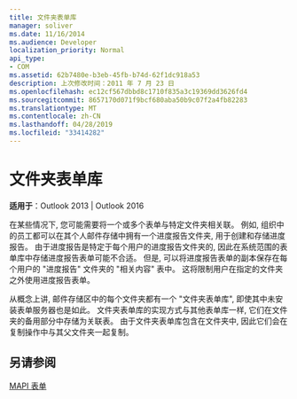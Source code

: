 ```yaml
---
title: 文件夹表单库
manager: soliver
ms.date: 11/16/2014
ms.audience: Developer
localization_priority: Normal
api_type:
- COM
ms.assetid: 62b7480e-b3eb-45fb-b74d-62f1dc918a53
description: 上次修改时间：2011 年 7 月 23 日
ms.openlocfilehash: ec12cf567dbbd8c1710f835a3c19369dd3626fd4
ms.sourcegitcommit: 8657170d071f9bcf680aba50b9c07f2a4fb82283
ms.translationtype: MT
ms.contentlocale: zh-CN
ms.lasthandoff: 04/28/2019
ms.locfileid: "33414282"
---
```

# <a name="folder-form-libraries"></a>文件夹表单库

  
  
**适用于**：Outlook 2013 | Outlook 2016 
  
在某些情况下, 您可能需要将一个或多个表单与特定文件夹相关联。 例如, 组织中的员工都可以在其个人邮件存储中拥有一个进度报告文件夹, 用于创建和存储进度报告。 由于进度报告是特定于每个用户的进度报告文件夹的, 因此在系统范围的表单库中存储进度报告表单可能不合适。 但是, 可以将进度报告表单的副本保存在每个用户的 "进度报告" 文件夹的 "相关内容" 表中。 这将限制用户在指定的文件夹之外使用进度报告表单。
  
从概念上讲, 邮件存储区中的每个文件夹都有一个 "文件夹表单库", 即使其中未安装表单服务器也是如此。 文件夹表单库的实现方式与其他表单库一样, 它们在文件夹的备用部分中存储为关联表。 由于文件夹表单库包含在文件夹中, 因此它们会在复制操作中与其父文件夹一起复制。
  
## <a name="see-also"></a>另请参阅



[MAPI 表单](mapi-forms.md)

